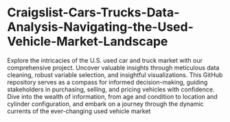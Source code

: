 # Craigslist-Cars-Trucks-Data-Analysis-Navigating-the-Used-Vehicle-Market-Landscape

Explore the intricacies of the U.S. used car and truck market with our comprehensive project. Uncover valuable insights through meticulous data cleaning, robust variable selection, and insightful visualizations. This GitHub repository serves as a compass for informed decision-making, guiding stakeholders in purchasing, selling, and pricing vehicles with confidence. Dive into the wealth of information, from age and condition to location and cylinder configuration, and embark on a journey through the dynamic currents of the ever-changing used vehicle market
